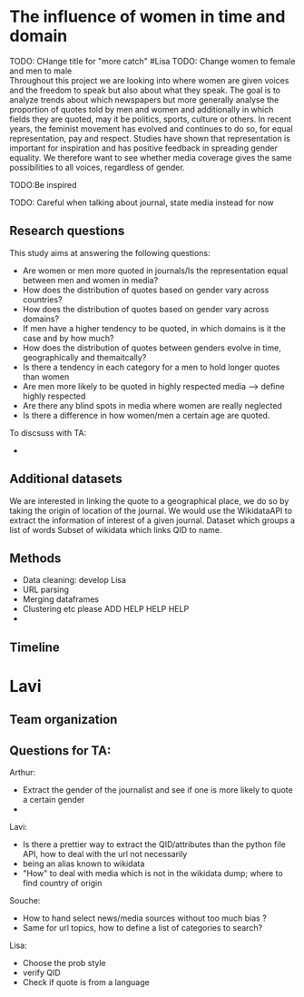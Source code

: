 # The influence of women in time and domain
TODO: CHange title for "more catch" #Lisa
TODO: Change women to female and men to male  
Throughout this project we are looking into where women are given voices and the freedom to speak but also about what they speak. The goal is to analyze trends about which newspapers but more generally analyse the proportion of quotes told by men and women and additionally in which fields they are quoted, may it be politics, sports, culture or others. In recent years, the feminist movement has evolved and continues to do so, for equal representation, pay and respect.
Studies have shown that representation is important for inspiration and has positive feedback in spreading gender equality. We therefore want to see whether media coverage gives the same possibilities to all voices, regardless of gender.

TODO:Be inspired  

TODO: Careful when talking about journal, state media instead for now 


## Research questions

This study aims at answering the following questions:
 
- Are women or men more quoted in journals/Is the representation equal between men and women in media?
- How does the distribution of quotes based on gender vary across countries?
- How does the distribution of quotes based on gender vary across domains? 
- If men have a higher tendency to be quoted, in which domains is it the case and by how much?
- How does the distribution of quotes between genders evolve in time, geographically and themaitcally?
- Is there a tendency in each category for a men to hold longer quotes than women
- Are men more likely to be quoted in highly respected media  --> define highly respected
- Are there any blind spots in media where women are really neglected
- Is there a difference in how women/men a certain age are quoted. 

To discsuss with TA:
 
- 


## Additional datasets

We are interested in linking the quote to a geographical place, we do so by taking the origin of location of the journal. We would use the WikidataAPI to extract the information of interest of a given journal.
Dataset which groups a list of words 
Subset of wikidata which links QID to name. 

## Methods
- Data cleaning: develop Lisa
- URL parsing 
- Merging dataframes
- Clustering etc please ADD HELP HELP HELP 
- 


## Timeline
# Lavi 

## Team organization 




## Questions for TA:
Arthur:
- Extract the gender of the journalist and see if one is more likely to quote a certain gender
- 

Lavi:
- Is there a prettier way to extract the QID/attributes than the python file API, how to deal with the url not necessarily
- being an alias known to wikidata
- "How" to deal with media which is not in the wikidata dump; where to find country of origin 

Souche:
- How to hand select news/media sources without too much bias ? 
- Same for url topics, how to define a list of categories to search?

Lisa: 

- Choose the prob style 
- verify QID 
- Check if quote is from a language 
